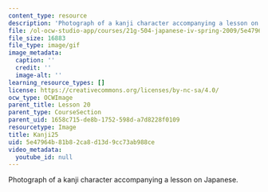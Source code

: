 ```yaml
---
content_type: resource
description: 'Photograph of a kanji character accompanying a lesson on Japanese. '
file: /ol-ocw-studio-app/courses/21g-504-japanese-iv-spring-2009/5e47964b81b82ca8d13d9cc73ab988ce_Kanji25.gif
file_size: 16883
file_type: image/gif
image_metadata:
  caption: ''
  credit: ''
  image-alt: ''
learning_resource_types: []
license: https://creativecommons.org/licenses/by-nc-sa/4.0/
ocw_type: OCWImage
parent_title: Lesson 20
parent_type: CourseSection
parent_uid: 1658c715-de8b-1752-598d-a7d8228f0109
resourcetype: Image
title: Kanji25
uid: 5e47964b-81b8-2ca8-d13d-9cc73ab988ce
video_metadata:
  youtube_id: null
---
```

Photograph of a kanji character accompanying a lesson on Japanese. 